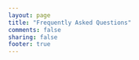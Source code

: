 ```yaml
---
layout: page
title: "Frequently Asked Questions"
comments: false
sharing: false
footer: true
---
```


